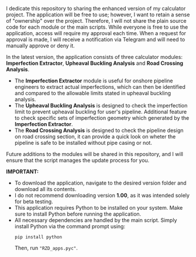 I dedicate this repository to sharing the enhanced version of my calculator project. The application will be free to use; however, I want to retain a sense of "ownership" over the project. Therefore, I will not share the plain source code for each module or the main scripts. While everyone is free to use the application, access will require my approval each time. When a request for approval is made, I will receive a notification via Telegram and will need to manually approve or deny it.  

In the latest version, the application consists of three calculator modules: **Imperfection Extractor**, **Upheaval Buckling Analysis** and **Road Crossing Analysis**.  

- The **Imperfection Extractor** module is useful for onshore pipeline engineers to extract actual imperfections, which can then be identified and compared to the allowable limits stated in upheaval buckling analysis.  
- The **Upheaval Buckling Analysis** is designed to check the imperfection limit to prevent upheaval buckling for user's pipeline. Additional feature to check specific sets of imperfection geometry which generated by the **Imperfection Extractor**.
- The **Road Crossing Analysis** is designed to check the pipeline design on road crossing section, it can provide a quick look on wheter the pipeline is safe to be installed without pipe casing or not.

Future additions to the modules will be shared in this repository, and I will ensure that the script manages the update process for you.  

**IMPORTANT:**  

- To download the application, navigate to the desired version folder and download all its contents.  
- I do not recommend downloading version **1.00**, as it was intended solely for beta testing.  
- This application requires Python to be installed on your system. Make sure to install Python before running the application.  
- All necessary dependencies are handled by the main script. Simply install Python via the command prompt using:  
  ```
  pip install python
  ```
  Then, run `"RZD_apps.pyc"`.  
